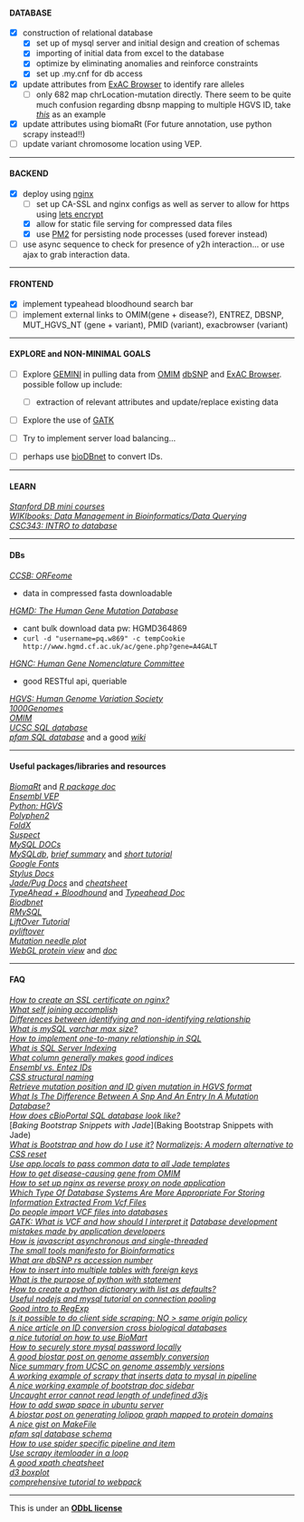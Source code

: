 
#### DATABASE

- [x] construction of relational database
  - [x] set up of mysql server and initial design and creation of schemas  
  - [x] importing of initial data from excel to the database
  - [x] optimize by eliminating anomalies and reinforce constraints
  - [x] set up .my.cnf for db access
- [x] update attributes from [ExAC Browser](http://exac.broadinstitute.org/) to identify rare alleles  
  - [ ] only 682 map chrLocation-mutation directly. There seem to be quite much confusion regarding dbsnp mapping to multiple HGVS ID, take [_this_](http://exac.broadinstitute.org/variant/10-82034395-A-C) as an example  
- [x] update attributes using biomaRt (For future annotation, use python scrapy instead!!)
- [ ] update variant chromosome location using VEP.

---

#### BACKEND

- [x] deploy using [nginx](http://nginx.org/en/)
  - [ ] set up CA-SSL and nginx configs as well as server to allow for https using [lets encrypt](https://letsencrypt.org/)
  - [x] allow for static file serving for compressed data files
  - [x] use [PM2](http://pm2.keymetrics.io/) for persisting node processes (used forever instead)
- [ ] use async sequence to check for presence of y2h interaction... or use ajax to grab interaction data.

---

#### FRONTEND

- [x] implement typeahead bloodhound search bar
- [ ] implement external links to OMIM(gene + disease?), ENTREZ, DBSNP, MUT_HGVS_NT (gene + variant), PMID (variant), exacbrowser (variant)

-----

#### EXPLORE and NON-MINIMAL GOALS

- [ ] Explore [GEMINI](http://gemini.readthedocs.io/en/latest/) in pulling data from [OMIM](http://www.omim.org/) [dbSNP](http://www.ncbi.nlm.nih.gov/SNP/) and [ExAC Browser](http://exac.broadinstitute.org/). possible follow up include:   
  - [ ] extraction of relevant attributes and update/replace existing data
- [ ] Explore the use of [GATK](https://www.broadinstitute.org/gatk/)
- [ ] Try to implement server load balancing...
- [ ] perhaps use [bioDBnet](https://biodbnet-abcc.ncifcrf.gov/db/db2db.php) to convert IDs.


----

#### LEARN

[_Stanford DB mini courses_](https://lagunita.stanford.edu/courses/DB/2014/SelfPaced/about)   
[_WIKIbooks: Data Management in Bioinformatics/Data Querying_](https://en.wikibooks.org/wiki/Data_Management_in_Bioinformatics/Data_Querying)   
[_CSC343: INTRO to database_](http://www.cdf.toronto.edu/~csc343h/winter/)  

---


#### DBs

[_CCSB: ORFeome_](http://horfdb.dfci.harvard.edu/index.php?page=orfsearch)   
  + data in compressed fasta downloadable     

[_HGMD: The Human Gene Mutation Database_](http://www.hgmd.cf.ac.uk/ac/index.php)         
  + cant bulk download data pw: HGMD364869   
  + `curl -d "username=pq.w869" -c tempCookie http://www.hgmd.cf.ac.uk/ac/gene.php?gene=A4GALT`  

[_HGNC: Human Gene Nomenclature Committee_](http://www.genenames.org/help/rest-web-service-help)             
  + good RESTful api, queriable    

[_HGVS: Human Genome Variation Society_](http://www.hgvs.org/mutnomen/)           
[_1000Genomes_](http://www.1000genomes.org/data)   
[_OMIM_](http://www.omim.org/)  
[_UCSC SQL database_](https://genome.ucsc.edu/goldenpath/help/mysql.html)  
[_pfam SQL database_](http://pfam.xfam.org/help#tabview=tab12) and a good [_wiki_](http://wiki.christophchamp.com/index.php?title=Pfam)  

---

#### Useful packages/libraries and resources

[_BiomaRt_](https://bioconductor.org/packages/release/bioc/html/biomaRt.html) and [_R package doc_](https://bioconductor.org/packages/release/bioc/vignettes/biomaRt/inst/doc/biomaRt.pdf)   
[_Ensembl VEP_](http://rest.ensembl.org/#Variation)  
[_Python: HGVS_](http://hgvs.readthedocs.io/en/0.4.x/)   
[_Polyphen2_](http://genetics.bwh.harvard.edu/pph2/dokuwiki/faq#automated_batch_submission)  
[_FoldX_](http://foldxsuite.crg.eu/)  
[_Suspect_](http://www.sbg.bio.ic.ac.uk/~suspect/)    
[_MySQL DOCs_](https://dev.mysql.com/doc/)  
[_MySQLdb_](http://mysql-python.sourceforge.net/MySQLdb-1.2.2/), [_brief summary_](http://mysql-python.sourceforge.net/MySQLdb.html) and [_short tutorial_](http://www.tutorialspoint.com/python/python_database_access.htm)  
[_Google Fonts_](https://www.google.com/fonts)   
[_Stylus Docs_](http://stylus-lang.com/try.html#?code=body%20%7B%0A%20%20font%3A%2014px%2F1.5%20Helvetica%2C%20arial%2C%20sans-serif%3B%0A%20%20%23logo%20%7B%0A%20%20%20%20border-radius%3A%205px%3B%0A%20%20%7D%0A%7D)    
[_Jade/Pug Docs_](http://jade-lang.com/reference/) and [_cheatsheet_](https://naltatis.github.io/jade-syntax-docs/)  
[_TypeAhead + Bloodhound_](https://twitter.github.io/typeahead.js/examples/) and [_Typeahead Doc_](https://github.com/twitter/typeahead.js/blob/master/doc/jquery_typeahead.md)   
[_Biodbnet_](https://biodbnet-abcc.ncifcrf.gov/webServices/RestWebService.php)    
[_RMySQL_](https://cran.r-project.org/web/packages/RMySQL/RMySQL.pdf)   
[_LiftOver Tutorial_](http://genome.sph.umich.edu/wiki/LiftOver)   
[_pyliftover_](https://pypi.python.org/pypi/pyliftover)  
[_Mutation needle plot_](https://github.com/bbglab/muts-needle-plot)  
[_WebGL protein view_](https://github.com/biasmv/pv)  and [_doc_](https://pv.readthedocs.io/en/v1.8.1/intro.html#getting-the-pv-source-code)  


-----

#### FAQ

[_How to create an SSL certificate on nginx?_](https://www.digitalocean.com/community/tutorials/how-to-create-an-ssl-certificate-on-nginx-for-ubuntu-14-04)    
[_What self joining accomplish_](http://www.programmerinterview.com/index.php/database-sql/what-is-a-self-join/)   
[_Differences between identifying and non-identifying relationship_](http://stackoverflow.com/questions/762937/whats-the-difference-between-identifying-and-non-identifying-relationships)  
[_What is mySQL varchar max size?_](http://stackoverflow.com/questions/13506832/what-is-the-mysql-varchar-max-size)  
[_How to implement one-to-many relationship in SQL_](http://stackoverflow.com/questions/7296846/how-to-implement-one-to-one-one-to-many-and-many-to-many-relationships-while-de)    
[_What is SQL Server Indexing_](http://odetocode.com/Articles/70.aspx)  
[_What column generally makes good indices_](http://stackoverflow.com/questions/107132/what-columns-generally-make-good-indexes)     
[_Ensembl vs. Entez IDs_](https://www.biostars.org/p/16505/)  
[_CSS structural naming_](http://sixrevisions.com/css/css-tips/css-tip-2-structural-naming-convention-in-css/)  
[_Retrieve mutation position and ID given mutation in HGVS format_](https://www.biostars.org/p/107493/)  
[_What Is The Difference Between A Snp And An Entry In A Mutation Database?_](https://www.biostars.org/p/2812/)  
[_How does cBioPortal SQL database look like?_](https://github.com/cBioPortal/cbioportal/tree/master/core/src/main/resources/db)  
[_Baking Bootstrap Snippets with Jade_](Baking Bootstrap Snippets with Jade)  
[_What is Bootstrap and how do I use it?_](https://www.taniarascia.com/what-is-bootstrap-and-how-do-i-use-it/)
[_Normalizejs: A modern alternative to CSS reset_](https://github.com/necolas/normalize.css)   
[_Use app.locals to pass common data to all Jade templates_](http://stackoverflow.com/questions/23494839/layout-jade-navigation-bar)  
[_How to get disease-causing gene from OMIM_](https://www.biostars.org/p/118566/)  
[_How to set up nginx as reverse proxy on node application_](https://gist.github.com/joemccann/644282)  
[_Which Type Of Database Systems Are More Appropriate For Storing Information Extracted From Vcf Files_](https://www.biostars.org/p/65920/)  
[_Do people import VCF files into databases_](https://www.biostars.org/p/7372/)  
[_GATK: What is VCF and how should I interpret it_](http://gatkforums.broadinstitute.org/gatk/discussion/1268/what-is-a-vcf-and-how-should-i-interpret-it)
[_Database development mistakes made by application developers_](http://stackoverflow.com/questions/621884/database-development-mistakes-made-by-application-developers)  
[_How is javascript asynchronous and single-threaded_](http://www.sohamkamani.com/blog/2016/03/14/wrapping-your-head-around-async-programming/)  
[_The small tools manifesto for Bioinformatics_](https://github.com/pjotrp/bioinformatics)  
[_What are dbSNP rs accession number_](http://www.ncbi.nlm.nih.gov/SNP/get_html.cgi?whichHtml=how_to_submit#REFSNP)  
[_How to insert into multiple tables with foreign keys_](http://www.rndblog.com/insert-into-multiple-mysql-tables-linked-by-a-foreign-key/)  
[_What is the purpose of python with statement_](http://effbot.org/zone/python-with-statement.htm)  
[_How to create a python dictionary with list as defaults?_](http://stackoverflow.com/questions/28194184/how-do-i-create-a-dictionary-with-keys-from-a-list-and-values-separate-empty-lis)  
[_Useful nodejs and mysql tutorial on connection pooling_](http://stackoverflow.com/questions/6731214/node-mysql-connection-pooling)  
[_Good intro to RegExp_](http://www.w3schools.com/jsref/jsref_obj_regexp.asp)   
[_Is it possible to do client side scraping: NO > same origin policy_](http://stackoverflow.com/questions/9149672/is-there-any-javascript-and-client-side-wget-implementation)  
[_A nice article on ID conversion cross biological databases_](https://humgenomics.biomedcentral.com/articles/10.1186/1479-7364-5-6-703)   
[_a nice tutorial on how to use BioMart_](http://davetang.org/muse/2012/04/27/learning-to-use-biomart/)  
[_How to securely store mysql password locally_](http://dev.mysql.com/doc/refman/5.7/en/password-security-user.html)  
[_A good biostar post on genome assembly conversion_](https://www.biostars.org/p/65558/)   
[_Nice summary from UCSC on genome assembly versions_](http://genome.ucsc.edu/FAQ/FAQreleases.html)  
[_A working example of scrapy that inserts data to mysql in pipeline_](https://github.com/rolando/dirbot-mysql)  
[_A nice working example of bootstrap doc sidebar_](http://www.java2s.com/Tutorials/HTML_CSS/Bootstrap_Example/Nav/Create_Side_Navbar.htm)  
[_Uncaught error cannot read length of undefined d3js_](http://stackoverflow.com/questions/17181421/uncaught-typeerror-cannot-call-method-push-of-undefined-d3-force-layout)  
[_How to add swap space in ubuntu server_](https://www.digitalocean.com/community/tutorials/how-to-add-swap-on-ubuntu-14-04)   
[_A biostar post on generating lolipop graph mapped to protein domains_](https://www.biostars.org/p/61049/)   
[_A nice gist on MakeFile_](https://gist.github.com/isaacs/62a2d1825d04437c6f08)   
[_pfam sql database schema_](http://pfam.xfam.org/help#tabview=tab11)   
[_How to use spider specific pipeline and item_](http://stackoverflow.com/questions/10543997/scrapy-how-to-change-spider-settings-after-start-crawling)    
[_Use scrapy itemloader in a loop_](http://stackoverflow.com/questions/37658950/using-scrapy-itemloader-in-a-loop)   
[_A good xpath cheatsheet_](http://ricostacruz.com/cheatsheets/xpath.html)   
[_d3 boxplot_](http://bl.ocks.org/mattbrehmer/12ea86353bc807df2187)    
[_comprehensive tutorial to webpack_](http://www.theodo.fr/blog/2016/07/a-comprehensive-introduction-to-webpack-the-module-bundler/)

---
This is under an [__ODbL license__](http://opendatacommons.org/licenses/odbl/1.0/)
